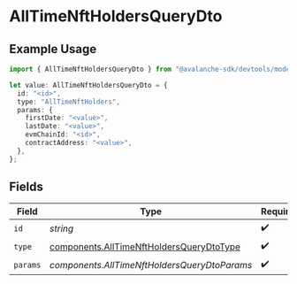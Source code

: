 # AllTimeNftHoldersQueryDto

## Example Usage

```typescript
import { AllTimeNftHoldersQueryDto } from "@avalanche-sdk/devtools/models/components";

let value: AllTimeNftHoldersQueryDto = {
  id: "<id>",
  type: "AllTimeNftHolders",
  params: {
    firstDate: "<value>",
    lastDate: "<value>",
    evmChainId: "<id>",
    contractAddress: "<value>",
  },
};
```

## Fields

| Field                                                                                                | Type                                                                                                 | Required                                                                                             | Description                                                                                          |
| ---------------------------------------------------------------------------------------------------- | ---------------------------------------------------------------------------------------------------- | ---------------------------------------------------------------------------------------------------- | ---------------------------------------------------------------------------------------------------- |
| `id`                                                                                                 | *string*                                                                                             | :heavy_check_mark:                                                                                   | N/A                                                                                                  |
| `type`                                                                                               | [components.AllTimeNftHoldersQueryDtoType](../../models/components/alltimenftholdersquerydtotype.md) | :heavy_check_mark:                                                                                   | N/A                                                                                                  |
| `params`                                                                                             | *components.AllTimeNftHoldersQueryDtoParams*                                                         | :heavy_check_mark:                                                                                   | N/A                                                                                                  |
